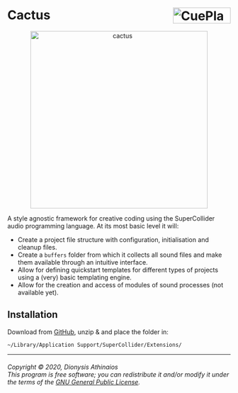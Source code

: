 # Cactus <a href="http://fasmatwist.com/opensource"><img src="http://fasmatwist.com/opensource-fasma/fasmatwist-logo.png" alt="CuePlayer" width="130px" height="36px" align="right"></a>
<p align="center">
<a href="https://user-images.githubusercontent.com/481589/216734181-d501fe99-c67c-45b5-a3a3-0c4437d85e58.jpg"><img src="https://user-images.githubusercontent.com/481589/216734181-d501fe99-c67c-45b5-a3a3-0c4437d85e58.jpg" alt="cactus" width="400" height="400px"></a>
</p>
A style agnostic framework for creative coding using the SuperCollider audio programming language. At its most basic level it will:

* Create a project file structure with configuration, initialisation and cleanup files.
* Create a `buffers` folder from which it collects all sound files and make them available through an intuitive interface.
* Allow for defining quickstart templates for different types of projects using a (very) basic templating engine.
* Allow for the creation and access of modules of sound processes (not available yet).

## Installation

Download from [GitHub](https://github.com/dathinaios/Cactus/releases/latest), unzip & and place the folder in:

    ~/Library/Application Support/SuperCollider/Extensions/

---
###### <i>Copyright © 2020, Dionysis Athinaios</br>This program is free software; you can redistribute it and/or modify it under the terms of the [GNU General Public License](https://www.gnu.org/licenses/old-licenses/gpl-2.0.html).</i>
